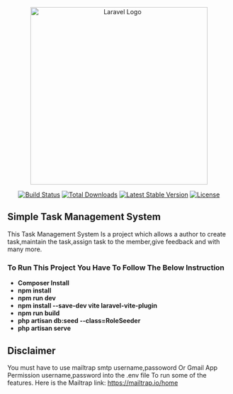 <p align="center"><a href="https://laravel.com" target="_blank"><img src="https://raw.githubusercontent.com/laravel/art/master/logo-lockup/5%20SVG/2%20CMYK/1%20Full%20Color/laravel-logolockup-cmyk-red.svg" width="400" alt="Laravel Logo"></a></p>

<p align="center">
<a href="https://github.com/laravel/framework/actions"><img src="https://github.com/laravel/framework/workflows/tests/badge.svg" alt="Build Status"></a>
<a href="https://packagist.org/packages/laravel/framework"><img src="https://img.shields.io/packagist/dt/laravel/framework" alt="Total Downloads"></a>
<a href="https://packagist.org/packages/laravel/framework"><img src="https://img.shields.io/packagist/v/laravel/framework" alt="Latest Stable Version"></a>
<a href="https://packagist.org/packages/laravel/framework"><img src="https://img.shields.io/packagist/l/laravel/framework" alt="License"></a>
</p>

## Simple Task Management System

This Task Management System Is a project which allows a author to create task,maintain the task,assign task to the member,give feedback and with many more.


### To Run This Project You Have To Follow The Below Instruction

- **Composer Install**
- **npm install**
- **npm run dev**
- **npm install --save-dev vite laravel-vite-plugin**
- **npm run build**
- **php artisan db:seed --class=RoleSeeder**
- **php artisan serve**

## Disclaimer

You must have to use mailtrap smtp username,passoword Or Gmail App Permission username,password into the .env file To run some of the features.
Here is the Mailtrap link: https://mailtrap.io/home



